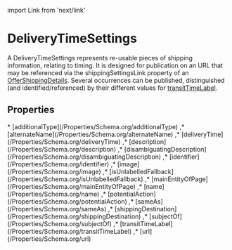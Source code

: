 import Link from 'next/link'

# DeliveryTimeSettings

A DeliveryTimeSettings represents re-usable pieces of shipping information, relating to timing. It is designed for publication on an URL that may be referenced via the <Link href="/shippingSettingsLink">shippingSettingsLink</Link> property of an <a class="localLink" href="/OfferShippingDetails">OfferShippingDetails</a>. Several occurrences can be published, distinguished (and identified/referenced) by their different values for <a class="localLink" href="/transitTimeLabel">transitTimeLabel</a>.

## Properties

<Grid>
* [additionalType](/Properties/Schema.org/additionalType)
,* [alternateName](/Properties/Schema.org/alternateName)
,* [deliveryTime](/Properties/Schema.org/deliveryTime)
,* [description](/Properties/Schema.org/description)
,* [disambiguatingDescription](/Properties/Schema.org/disambiguatingDescription)
,* [identifier](/Properties/Schema.org/identifier)
,* [image](/Properties/Schema.org/image)
,* [isUnlabelledFallback](/Properties/Schema.org/isUnlabelledFallback)
,* [mainEntityOfPage](/Properties/Schema.org/mainEntityOfPage)
,* [name](/Properties/Schema.org/name)
,* [potentialAction](/Properties/Schema.org/potentialAction)
,* [sameAs](/Properties/Schema.org/sameAs)
,* [shippingDestination](/Properties/Schema.org/shippingDestination)
,* [subjectOf](/Properties/Schema.org/subjectOf)
,* [transitTimeLabel](/Properties/Schema.org/transitTimeLabel)
,* [url](/Properties/Schema.org/url)

</Grid>

